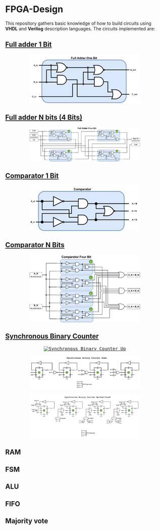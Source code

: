 # FPGA-Design
This repository gathers basic knowledge of how to build circuits using **VHDL** and **Verilog** description languages.
The circuits implemented are:
## [Full adder 1 Bit](FullAdderOneBit)
<p align="Center">
    <a href="FullAdderOneBit/readme.md">
        <kbd>
            <img src="FullAdderOneBit/FAOB_Img/FullAdderOneBit.png" alt="FAOB" width="350" /> 
        </kbd>
    </a>
</p>

## [Full adder N bits (4 Bits)](FullAdderNBits)
<p align="Center">
    <a href="FullAdderNBits/readme.md">
        <kbd>
            <img src="FullAdderNBits/FANB_Img/FullAdderNBits.png" alt="FANB" width="350"/> 
        </kbd>
    </a>
</p>

## [Comparator 1 Bit](ComparatorOneBit)
<p align="Center">
    <a href="ComparatorOneBit/readme.md">
        <kbd>
            <img src="ComparatorOneBit/COB_Img/COB_Block.png" alt="COB" width="350"/> 
        </kbd>
    </a>
</p>

## [Comparator N Bits](ComparatorNBits)
<p align="Center">
    <a href="ComparatorNBits/readme.md">
        <kbd>
            <img src="ComparatorNBits/CNB_Img/CNB_Block.png" alt="CNB" width="350"/> 
        </kbd>
    </a>
</p>


## [Synchronous Binary Counter](SynchBinCount)
<p align="Center">
    <a href="SynchBinCount/readme.md">
        <kbd>
            <img src="SynchBinCount/SynchBinCount_Img/SynchBinCountUp_Block.png" alt="Synchronous Binary Counter Up" width="350"/> 
        </kbd>
    </a>
</p>

<p align="Center">
    <a href="SynchBinCount/readme.md">
        <kbd>
            <img src="SynchBinCount/SynchBinCount_Img/SynchBinCountDwn_Block.png" alt="Synchronous Binary Counter Down" width="350"/> 
        </kbd>
    </a>
</p>

<p align="Center">
    <a href="SynchBinCount/readme.md">
        <kbd>
            <img src="SynchBinCount/SynchBinCount_Img/SynchBinCountUpDwn_Block.png" alt="Synchronous Binary Counter Up/Down/Load" width="350"/> 
        </kbd>
    </a>
</p>

## RAM
## FSM
## ALU
## FIFO
## Majority vote
